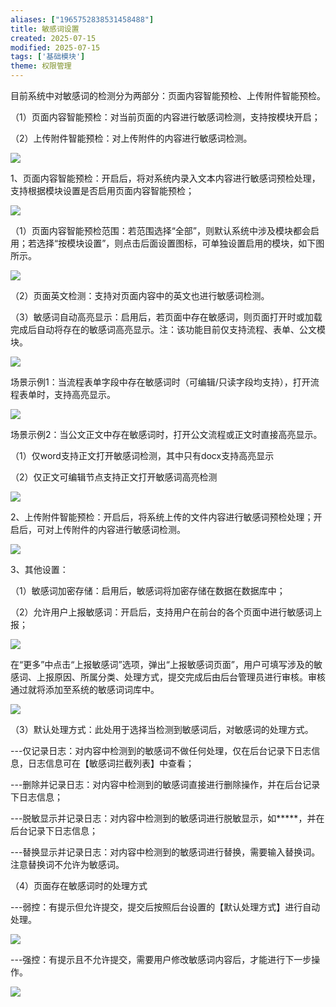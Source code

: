 ```yaml
---
aliases: ["1965752838531458488"]
title: 敏感词设置
created: 2025-07-15
modified: 2025-07-15
tags: ['基础模块']
theme: 权限管理
---
```


目前系统中对敏感词的检测分为两部分：页面内容智能预检、上传附件智能预检。

（1）页面内容智能预检：对当前页面的内容进行敏感词检测，支持按模块开启；

（2）上传附件智能预检：对上传附件的内容进行敏感词检测。

![](63865399a5fe2cd11b7e9fd3aad778ee.jpg)

1、页面内容智能预检：开启后，将对系统内录入文本内容进行敏感词预检处理，支持根据模块设置是否启用页面内容智能预检；

![](c59e6721613cf633ddbf2b09d9798762.jpg)

（1）页面内容智能预检范围：若范围选择“全部”，则默认系统中涉及模块都会启用；若选择“按模块设置”，则点击后面设置图标，可单独设置启用的模块，如下图所示。

![](07b384e4ec5d5f47fb33cdc4924ae337.jpg)

（2）页面英文检测：支持对页面内容中的英文也进行敏感词检测。

（3）敏感词自动高亮显示：启用后，若页面中存在敏感词，则页面打开时或加载完成后自动将存在的敏感词高亮显示。注：该功能目前仅支持流程、表单、公文模块。

![](2569e469317a000dfcb34e0690eb9f5c.jpg)

场景示例1：当流程表单字段中存在敏感词时（可编辑/只读字段均支持），打开流程表单时，支持高亮显示。

![](5eeac8946bd58f1cc692a24c7b19c94a.jpg)

场景示例2：当公文正文中存在敏感词时，打开公文流程或正文时直接高亮显示。

（1）仅word支持正文打开敏感词检测，其中只有docx支持高亮显示

（2）仅正文可编辑节点支持正文打开敏感词高亮检测

![](968011174e27b2bdd4d7d46baca6f66c.jpg)

2、上传附件智能预检：开启后，将系统上传的文件内容进行敏感词预检处理；开启后，可对上传附件的内容进行敏感词检测。

![](41aea1c20806e591f4c20f335c0a3626.jpg)

3、其他设置：

（1）敏感词加密存储：启用后，敏感词将加密存储在数据在数据库中；

（2）允许用户上报敏感词：开启后，支持用户在前台的各个页面中进行敏感词上报；

![](79d1a875ac33e613499eca8ac126a90e.jpg)

在“更多”中点击“上报敏感词”选项，弹出“上报敏感词页面”，用户可填写涉及的敏感词、上报原因、所属分类、处理方式，提交完成后由后台管理员进行审核。审核通过就将添加至系统的敏感词词库中。

![](aaeb34c17c7a90f3d15668d9774c1f39.jpg)

（3）默认处理方式：此处用于选择当检测到敏感词后，对敏感词的处理方式。

---仅记录日志：对内容中检测到的敏感词不做任何处理，仅在后台记录下日志信息，日志信息可在【敏感词拦截列表】中查看；

---删除并记录日志：对内容中检测到的敏感词直接进行删除操作，并在后台记录下日志信息；

---脱敏显示并记录日志：对内容中检测到的敏感词进行脱敏显示，如\*\*\*\*\*，并在后台记录下日志信息；

---替换显示并记录日志：对内容中检测到的敏感词进行替换，需要输入替换词。注意替换词不允许为敏感词。

（4）页面存在敏感词时的处理方式

---弱控：有提示但允许提交，提交后按照后台设置的【默认处理方式】进行自动处理。

![](51b75a946d96f9dd09628104ccd548a1.jpg)

---强控：有提示且不允许提交，需要用户修改敏感词内容后，才能进行下一步操作。

![](bef63b963b7ea4cd5bdd56331cbd2ddb.jpg)